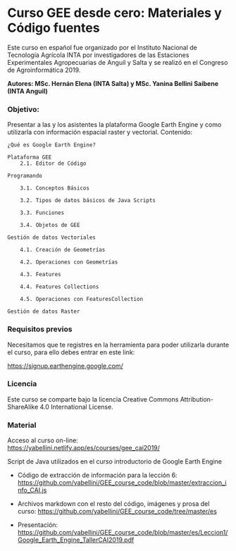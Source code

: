 # Curso GEE desde cero: Materiales y Código fuentes

Este curso en español fue organizado por el Instituto Nacional de Tecnología Agrícola INTA por investigadores de las Estaciones Experimentales Agropecuarias de Anguil y Salta y se realizó en el Congreso de Agroinformática 2019.

**Autores: MSc. Hernán Elena (INTA Salta) y MSc. Yanina Bellini Saibene (INTA Anguil)**

### Objetivo:

Presentar a las y los asistentes la plataforma Google Earth Engine y como utilizarla con información espacial raster y vectorial.
Contenido:

    ¿Qué es Google Earth Engine?

    Plataforma GEE
        2.1. Editor de Código

    Programando

        3.1. Conceptos Básicos

        3.2. Tipos de datos básicos de Java Scripts

        3.3. Funciones

        3.4. Objetos de GEE

    Gestión de datos Vectoriales

        4.1. Creación de Geometrías

        4.2. Operaciones con Geometrías

        4.3. Features

        4.4. Features Collections

        4.5. Operaciones con FeaturesCollection

    Gestión de datos Raster

### Requisitos previos

Necesitamos que te registres en la herramienta para poder utilizarla durante el curso, para ello debes entrar en este link:

https://signup.earthengine.google.com/

### Licencia

Este curso se comparte bajo la licencia Creative Commons Attribution-ShareAlike 4.0 International License.

### Material

Acceso al curso on-line: https://yabellini.netlify.app/es/courses/gee_cai2019/

Script de Java utilizados en el curso introductorio de Google Earth Engine

- Código de extracción de información para la lección 6: https://github.com/yabellini/GEE_course_code/blob/master/extraccion_info_CAI.js

- Archivos markdown con el resto del código, imágenes y prosa del curso: https://github.com/yabellini/GEE_course_code/tree/master/es

- Presentación: https://github.com/yabellini/GEE_course_code/blob/master/es/Leccion1/Google_Earth_Engine_TallerCAI2019.pdf
